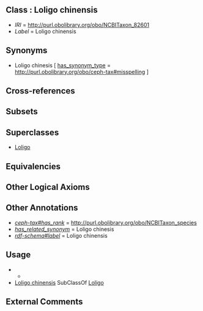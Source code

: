 
## Class : Loligo chinensis

 * *IRI* = http://purl.obolibrary.org/obo/NCBITaxon_82601
 * *Label* = Loligo chinensis

## Synonyms

 * Loligo chinesis [ [has_synonym_type](../../pe/oboInOwl#hasSynonymType.md) = http://purl.obolibrary.org/obo/ceph-tax#misspelling ]

## Cross-references


## Subsets


## Superclasses

 * [Loligo](../../NCBITaxon/16/NCBITaxon_6616.md)

## Equivalencies


## Other Logical Axioms


## Other Annotations

 * *[ceph-tax#has_rank](../../ceph-tax#has/nk/ceph-tax#has_rank.md)* = http://purl.obolibrary.org/obo/NCBITaxon_species
 * *[has_related_synonym](../../ym/oboInOwl#hasRelatedSynonym.md)* = Loligo chinesis
 * *[rdf-schema#label](../../el/rdf-schema#label.md)* = Loligo chinensis

## Usage

 * -
 * [Loligo chinensis](../../NCBITaxon/01/NCBITaxon_82601.md) SubClassOf [Loligo](../../NCBITaxon/16/NCBITaxon_6616.md)

## External Comments

